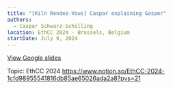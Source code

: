 ```yaml
---
title: "[Kiln Rendez-Vous] Caspar explaining Gasper"
authors:
  - Caspar Schwarz-Schilling
location: EthCC 2024 - Brussels, Belgium
startDate: July 9, 2024
---
```


[View Google slides](https://docs.google.com/presentation/d/1eHD5XjBo33N21ZYtdzyhJ-WCaEjEoLEkoHW7HTR51hQ/edit)

Topic: EthCC 2024 <https://www.notion.so/EthCC-2024-1cfd98955541816db85ae65026ada2a8?pvs=21>
